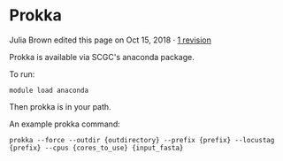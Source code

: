 # Prokka



Julia Brown edited this page on Oct 15, 2018 · [1 revision](https://github.com/BigelowLab/charlie/wiki/Prokka/_history)

Prokka is available via SCGC's anaconda package.

To run:

```text
module load anaconda
```

Then prokka is in your path.

An example prokka command:

```text
prokka --force --outdir {outdirectory} --prefix {prefix} --locustag {prefix} --cpus {cores_to_use} {input_fasta}
```

